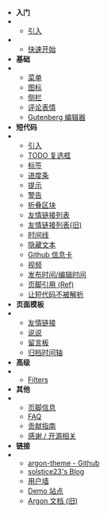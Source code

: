 * **入门**
* * [引入](README.md)
* * [快速开始](begin.md)
* **基础**
* * [菜单](menu.md)
  * [图标](icon.md)
  * [侧栏](sidebar.md)
  * [评论表情](emotions.md)
  * [Gutenberg 编辑器](gutenberg.md)
* **短代码**
* * [引入](/shortcode/readme.md)
  * [TODO 复选框](/shortcode/todo.md)
  * [标签](/shortcode/label.md)
  * [进度条](/shortcode/progressbar.md)
  * [提示](/shortcode/alert.md)
  * [警告](/shortcode/admonition.md)
  * [折叠区块](/shortcode/collapse.md)
  * [友情链接列表](/shortcode/friendlinks.md)
  * [友情链接列表(旧)](/shortcode/friendlinks-old.md)
  * [时间线](/shortcode/timeline.md)
  * [隐藏文本](/shortcode/hiddentext.md)
  * [Github 信息卡](/shortcode/github.md)
  * [视频](/shortcode/video.md)
  * [发布时间/编辑时间](/shortcode/time.md)
  * [页脚引用 (Ref)](/shortcode/ref.md)
  * [让短代码不被解析](/shortcode/noshortcode.md)
* **页面模板**
* * [友情链接](friendlinks.md)
  * [说说](shuoshuo.md)
  * [留言板](comments.md)
  * [归档时间轴](archives.md)
* **高级**
* * [Filters](filters.md)
* **其他**
* * [页脚信息](footer-info.md)
  * [FAQ](faq.md)
  * [贡献指南](contribute-guide.md)
  * [感谢 / 开源相关](thanks.md)
* **链接**
* * [argon-theme - Github](https://github.com/solstice23/argon-theme)
  * [solstice23's Blog](https://solstice23.top/)
  * [用户墙](https://argon-showcase.solstice23.top/)
  * [Demo 站点](https://argon-demo.solstice23.top/)
  * [Argon 文档 (旧)](https://argon-docs-old.solstice23.top/)


